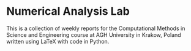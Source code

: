 # Numerical Analysis Lab

This is a collection of weekly reports for the Computational Methods in Science and Engineering course at AGH University in Krakow, Poland written using LaTeX with code in Python.

